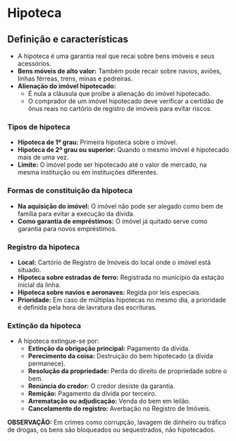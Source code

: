 # Hipoteca

## Definição e características
- A hipoteca é uma garantia real que recai sobre bens imóveis e seus acessórios.
- **Bens móveis de alto valor:** Também pode recair sobre navios, aviões, linhas férreas, trens, minas e pedreiras.
- **Alienação do imóvel hipotecado:**
  - É nula a cláusula que proíbe a alienação do imóvel hipotecado.
  - O comprador de um imóvel hipotecado deve verificar a certidão de ônus reais no cartório de registro de imóveis para evitar riscos.

### Tipos de hipoteca
- **Hipoteca de 1º grau:** Primeira hipoteca sobre o imóvel.
- **Hipoteca de 2º grau ou superior:** Quando o mesmo imóvel é hipotecado mais de uma vez.
- **Limite:** O imóvel pode ser hipotecado até o valor de mercado, na mesma instituição ou em instituições diferentes.

### Formas de constituição da hipoteca
- **Na aquisição do imóvel:** O imóvel não pode ser alegado como bem de família para evitar a execução da dívida.
- **Como garantia de empréstimos:** O imóvel já quitado serve como garantia para novos empréstimos.

### Registro da hipoteca
- **Local:** Cartório de Registro de Imóveis do local onde o imóvel está situado.
- **Hipoteca sobre estradas de ferro:** Registrada no município da estação inicial da linha.
- **Hipoteca sobre navios e aeronaves:** Regida por leis especiais.
- **Prioridade:** Em caso de múltiplas hipotecas no mesmo dia, a prioridade é definida pela hora de lavratura das escrituras.

### Extinção da hipoteca
- A hipoteca extingue-se por:
  - **Extinção da obrigação principal:** Pagamento da dívida.
  - **Perecimento da coisa:** Destruição do bem hipotecado (a dívida permanece).
  - **Resolução da propriedade:** Perda do direito de propriedade sobre o bem.
  - **Renúncia do credor:** O credor desiste da garantia.
  - **Remição:** Pagamento da dívida por terceiro.
  - **Arrematação ou adjudicação:** Venda do bem em leilão.
  - **Cancelamento do registro:** Averbação no Registro de Imóveis.

**OBSERVAÇÃO:** Em crimes como corrupção, lavagem de dinheiro ou tráfico de drogas, os bens são bloqueados ou sequestrados, não hipotecados.
